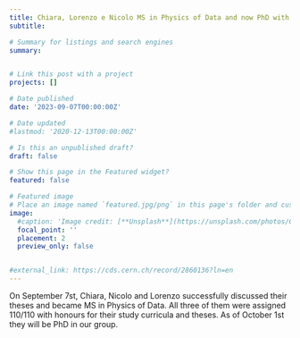 ```yaml
---
title: Chiara, Lorenzo e Nicolo MS in Physics of Data and now PhD with our group
subtitle: 

# Summary for listings and search engines
summary: 


# Link this post with a project
projects: []

# Date published
date: '2023-09-07T00:00:00Z'

# Date updated
#lastmod: '2020-12-13T00:00:00Z'

# Is this an unpublished draft?
draft: false

# Show this page in the Featured widget?
featured: false

# Featured image
# Place an image named `featured.jpg/png` in this page's folder and customize its options here.
image:
  #caption: 'Image credit: [**Unsplash**](https://unsplash.com/photos/CpkOjOcXdUY)'
  focal_point: ''
  placement: 2
  preview_only: false


#external_link: https://cds.cern.ch/record/2860136?ln=en
---
```


On September  7st, Chiara, Nicolo and Lorenzo successfully discussed
their theses and became MS in Physics of Data. All three of them were
assigned 110/110 with honours for their study curricula and theses.
As of October 1st they will be PhD in our group.
